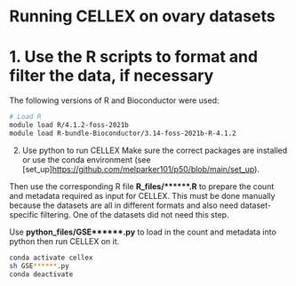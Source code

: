 # Running CELLEX on ovary datasets

# 1. Use the R scripts to format and filter the data, if necessary
The following versions of R and Bioconductor were used:
``` bash
# Load R
module load R/4.1.2-foss-2021b
module load R-bundle-Bioconductor/3.14-foss-2021b-R-4.1.2
```

2. Use python to run CELLEX
Make sure the correct packages are installed or use the conda environment (see [set_up]https://github.com/melparker101/p50/blob/main/set_up).

Then use the corresponding R file **R_files/&ast;&ast;&ast;&ast;&ast;&ast;.R** to prepare the count and metadata required as input for CELLEX. 
This must be done manually because the datasets are all in different formats and also need dataset-specific filtering. One of the datasets did not need this step.

Use **python_files/GSE&ast;&ast;&ast;&ast;&ast;&ast;.py** to load in the count and metadata into python then run CELLEX on it.

``` bash
conda activate cellex
sh GSE******.py
conda deactivate
```
